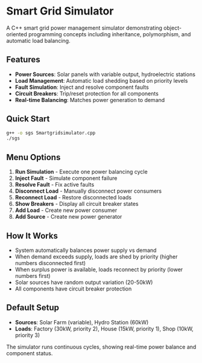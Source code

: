 # Smart Grid Simulator

A C++ smart grid power management simulator demonstrating object-oriented programming concepts including inheritance, polymorphism, and automatic load balancing.

## Features

- **Power Sources**: Solar panels with variable output, hydroelectric stations
- **Load Management**: Automatic load shedding based on priority levels
- **Fault Simulation**: Inject and resolve component faults
- **Circuit Breakers**: Trip/reset protection for all components
- **Real-time Balancing**: Matches power generation to demand

## Quick Start

```bash
g++ -o sgs Smartgridsimulator.cpp
./sgs
```

## Menu Options

1. **Run Simulation** - Execute one power balancing cycle
2. **Inject Fault** - Simulate component failure
3. **Resolve Fault** - Fix active faults
4. **Disconnect Load** - Manually disconnect power consumers
5. **Reconnect Load** - Restore disconnected loads
6. **Show Breakers** - Display all circuit breaker states
7. **Add Load** - Create new power consumer
8. **Add Source** - Create new power generator

## How It Works

- System automatically balances power supply vs demand
- When demand exceeds supply, loads are shed by priority (higher numbers disconnected first)
- When surplus power is available, loads reconnect by priority (lower numbers first)
- Solar sources have random output variation (20-50kW)
- All components have circuit breaker protection

## Default Setup

- **Sources**: Solar Farm (variable), Hydro Station (60kW)
- **Loads**: Factory (30kW, priority 2), House (15kW, priority 1), Shop (10kW, priority 3)

The simulator runs continuous cycles, showing real-time power balance and component status.
